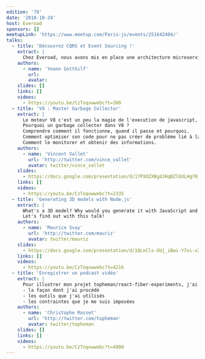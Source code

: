 ```yaml
---
edition: '78'
date: '2018-10-24'
host: Everoad
sponsors: []
meetupLink: 'https://www.meetup.com/Paris-js/events/251642404/'
talks:
  - title: 'Découvrez CQRS et Event Sourcing !'
    extract: |
      Chez Everoad, nous avons mis en place une architecture microservice basée sur les patterns CQRS et Event Sourcing. L'objectif de ce talk est de vous présenter ces deux concepts et de vous partager notre retour d'expérience sur une implémentation en full-Node.js.
    authors:
      - name: 'Yoann Gotthilf'
        url:
        avatar:
    slides: []
    links: []
    videos:
      - https://youtu.be/CzToqxwwebc?t=300
  - title: 'V8 : Master Garbage Collector'
    extract: |
      Le moteur V8 c'est un peu la magie de l'execution de javascript, côté client (chrome) et côté serveur (nodejs). Il gère pour vous la gestion de la mémoire grâce à son garbage collector !
      Pourquoi un garbage collector dans V8 ?
      Comprendre comment il fonctionne, quand il passe et pourquoi.
      Comment optimiser son code pour ne pas créer de problème lié à la mémoire.
      Comment le monitorer et obtenir des informations.
    authors:
      - name: 'Vincent Vallet'
        url: 'http://twitter.com/vince_vallet'
        avatar: twitter/vince_vallet
    slides:
      - https://docs.google.com/presentation/d/17PXOZXBgdJHqBZlbULHg70_hVFLrNx9T34rB9bLDn2M/edit?usp=sharing
    links: []
    videos:
      - https://youtu.be/CzToqxwwebc?t=2335
  - title: 'Generating 3D models with Node.js'
    extract: |
      What's a 3D model? Why would you generate it with JavaScript and Node.js? How do you do that?
      Let's find out with this talk!
    authors:
      - name: 'Maurice Svay'
        url: 'http://twitter.com/mauriz'
        avatar: twitter/mauriz
    slides:
      - https://docs.google.com/presentation/d/1QLnCls-OUj_iBwi-Y7oi-x2VXT20oAsZcOnJHTJKjjU/edit?usp=sharing
    links: []
    videos:
      - https://youtu.be/CzToqxwwebc?t=4216
  - title: 'Enregistrer un podcast vidéo'
    extract: |
      Pour illustrer mon projet topheman/react-fiber-experiments, j'ai récemment produit un podcast vidéo. L'idée de ce talk serait de partager rapidement :
      - la façon dont j'ai procédé
      - les outils que j'ai utilisés
      - les contraintes que je me suis imposées
    authors:
      - name: 'Christophe Rosset'
        url: 'http://twitter.com/topheman'
        avatar: twitter/topheman
    slides: []
    links: []
    videos:
      - https://youtu.be/CzToqxwwebc?t=4900
---
```

